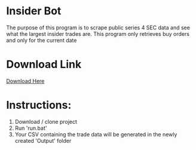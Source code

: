 # Insider Bot
The purpose of this program is to scrape public series 4 SEC data and see what the largest insider trades are.
This program only retrieves buy orders and only for the current date

# Download Link
<a href=https://www.mediafire.com/file/hf25gpecbagzmvo/InsiderTradingBot.zip/file>Download Here</a>

# Instructions:
1) Download / clone project
2) Run 'run.bat'
3) Your CSV containing the trade data will be generated in the newly created 'Output' folder